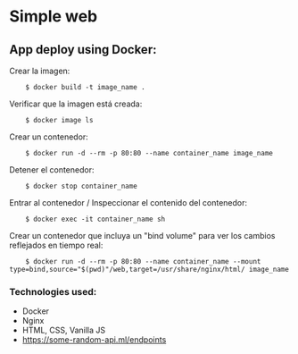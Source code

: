 # Simple web

## App deploy using Docker:

Crear la imagen:

        $ docker build -t image_name .

Verificar que la imagen está creada:

        $ docker image ls

Crear un contenedor:

        $ docker run -d --rm -p 80:80 --name container_name image_name

Detener el contenedor:

        $ docker stop container_name

Entrar al contenedor / Inspeccionar el contenido del contenedor:

        $ docker exec -it container_name sh

Crear un contenedor que incluya un "bind volume" para ver los cambios reflejados en tiempo real:

        $ docker run -d --rm -p 80:80 --name container_name --mount type=bind,source="$(pwd)"/web,target=/usr/share/nginx/html/ image_name

### Technologies used:

- Docker
- Nginx
- HTML, CSS, Vanilla JS
- https://some-random-api.ml/endpoints
